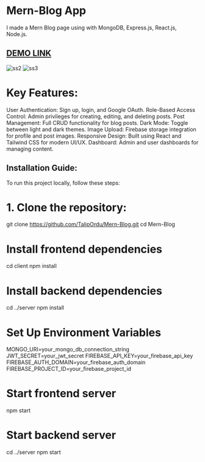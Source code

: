 # Mern-Blog App
I made a Mern Blog page using with MongoDB, Express.js, React.js, Node.js.

## [DEMO LINK](https://mern-blog-78gw.onrender.com/)
![ss2](https://github.com/user-attachments/assets/31b7dffd-8e75-45e1-8ce1-66d36e262219)
![ss3](https://github.com/user-attachments/assets/a092b5de-9178-4d21-a4c9-5c3e72f01701)

# Key Features:
User Authentication: Sign up, login, and Google OAuth.
Role-Based Access Control: Admin privileges for creating, editing, and deleting posts.
Post Management: Full CRUD functionality for blog posts.
Dark Mode: Toggle between light and dark themes.
Image Upload: Firebase storage integration for profile and post images.
Responsive Design: Built using React and Tailwind CSS for modern UI/UX.
Dashboard: Admin and user dashboards for managing content.

## Installation Guide:

To run this project locally, follow these steps:

# 1. Clone the repository:
   git clone https://github.com/TalipOrdu/Mern-Blog.git
   cd Mern-Blog
# Install frontend dependencies
cd client
npm install
# Install backend dependencies
cd ../server
npm install

# Set Up Environment Variables
MONGO_URI=your_mongo_db_connection_string
JWT_SECRET=your_jwt_secret
FIREBASE_API_KEY=your_firebase_api_key
FIREBASE_AUTH_DOMAIN=your_firebase_auth_domain
FIREBASE_PROJECT_ID=your_firebase_project_id

# Start frontend server
npm start

# Start backend server
cd ../server
npm start

